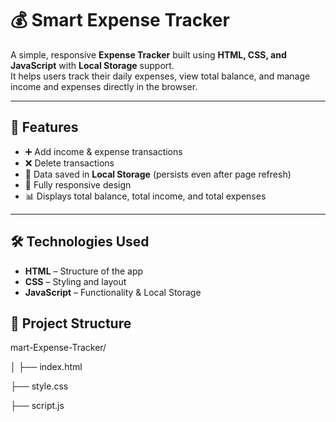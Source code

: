 # 💰 Smart Expense Tracker

A simple, responsive **Expense Tracker** built using **HTML, CSS, and JavaScript** with **Local Storage** support.  
It helps users track their daily expenses, view total balance, and manage income and expenses directly in the browser.

---

## 🚀 Features
- ➕ Add income & expense transactions
- ❌ Delete transactions
- 💾 Data saved in **Local Storage** (persists even after page refresh)
- 📱 Fully responsive design
- 📊 Displays total balance, total income, and total expenses

---

## 🛠 Technologies Used
- **HTML** – Structure of the app
- **CSS** – Styling and layout
- **JavaScript** – Functionality & Local Storage

## 📂 Project Structure
mart-Expense-Tracker/

│
├── index.html 

├── style.css 

├── script.js 


